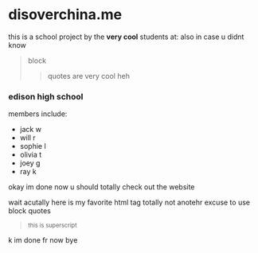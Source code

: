 # disoverchina.me

this is a school project by the **very cool** students at:
also in case u didnt know
> block
>> quotes
> are
>> very
> cool heh

### edison high school

members include:
- jack w
- will r 
- sophie l
- olivia t
- joey g
- ray k

okay im done now u should totally check out the website

wait acutally here is my favorite html tag
totally not anotehr excuse to use block quotes
><sup>this is superscript</sup>

k im done fr now bye
